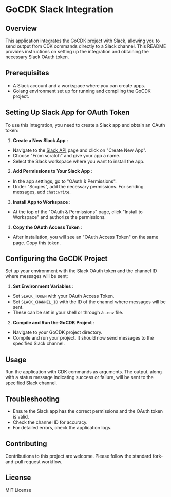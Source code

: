 # GoCDK Slack Integration

## Overview

This application integrates the GoCDK project with Slack, allowing you to send output from CDK commands directly to a Slack channel. This README provides instructions on setting up the integration and obtaining the necessary Slack OAuth token.

## Prerequisites

* A Slack account and a workspace where you can create apps.
* Golang environment set up for running and compiling the GoCDK project.

## Setting Up Slack App for OAuth Token

To use this integration, you need to create a Slack app and obtain an OAuth token:

1. **Create a New Slack App** :

* Navigate to the [Slack API](https://api.slack.com/apps) page and click on "Create New App".
* Choose "From scratch" and give your app a name.
* Select the Slack workspace where you want to install the app.

2. **Add Permissions to Your Slack App** :

* In the app settings, go to "OAuth & Permissions".
* Under "Scopes", add the necessary permissions. For sending messages, add `chat:write`.

3. **Install App to Workspace** :

* At the top of the "OAuth & Permissions" page, click "Install to Workspace" and authorize the permissions.

1. **Copy the OAuth Access Token** :

* After installation, you will see an "OAuth Access Token" on the same page. Copy this token.

## Configuring the GoCDK Project

Set up your environment with the Slack OAuth token and the channel ID where messages will be sent:

1. **Set Environment Variables** :

* Set `SLACK_TOKEN` with your OAuth Access Token.
* Set `SLACK_CHANNEL_ID` with the ID of the channel where messages will be sent.
* These can be set in your shell or through a `.env` file.

2. **Compile and Run the GoCDK Project** :

* Navigate to your GoCDK project directory.
* Compile and run your project. It should now send messages to the specified Slack channel.

## Usage

Run the application with CDK commands as arguments. The output, along with a status message indicating success or failure, will be sent to the specified Slack channel.

## Troubleshooting

* Ensure the Slack app has the correct permissions and the OAuth token is valid.
* Check the channel ID for accuracy.
* For detailed errors, check the application logs.

## Contributing

Contributions to this project are welcome. Please follow the standard fork-and-pull request workflow.

## License

MIT License
